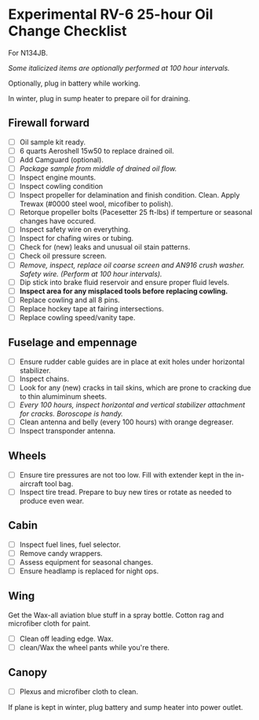# Experimental RV-6 25-hour Oil Change Checklist

For N134JB.

*Some italicized items are optionally performed at 100 hour intervals.*

Optionally, plug in battery while working.

In winter, plug in sump heater to prepare oil for draining.

## Firewall forward

- [ ] Oil sample kit ready.
- [ ] 6 quarts Aeroshell 15w50 to replace drained oil.
- [ ] Add Camguard (optional).
- [ ] *Package sample from middle of drained oil flow.*
- [ ] Inspect engine mounts.
- [ ] Inspect cowling condition
- [ ] Inspect propeller for delamination and finish condition. Clean. Apply Trewax (#0000 steel wool, micofiber to polish).
- [ ] Retorque propeller bolts (Pacesetter 25 ft-lbs) if temperture or seasonal changes have occured.
- [ ] Inspect safety wire on everything.
- [ ] Inspect for chafing wires or tubing.
- [ ] Check for (new) leaks and unusual oil stain patterns.
- [ ] Check oil pressure screen.
- [ ] *Remove, inspect, replace oil coarse screen and AN916 crush washer. Safety wire. (Perform at 100 hour intervals).*
- [ ] Dip stick into brake fluid reservoir and ensure proper fluid levels.
- [ ] **Inspect area for any misplaced tools before replacing cowling.**
- [ ] Replace cowling and all 8 pins.
- [ ] Replace hockey tape at fairing intersections.
- [ ] Replace cowling speed/vanity tape.

## Fuselage and empennage

- [ ] Ensure rudder cable guides are in place at exit holes under horizontal stabilizer.
- [ ] Inspect chains.
- [ ] Look for any (new) cracks in tail skins, which are prone to cracking due to thin alumiminum sheets.
- [ ] *Every 100 hours, inspect horizontal and vertical stabilizer attachment for cracks. Boroscope is handy.*
- [ ] Clean antenna and belly (every 100 hours) with orange degreaser.
- [ ] Inspect transponder antenna.

## Wheels

- [ ] Ensure tire pressures are not too low. Fill with extender kept in the in-aircraft tool bag.
- [ ] Inspect tire tread. Prepare to buy new tires or rotate as needed to produce even wear.

## Cabin

- [ ] Inspect fuel lines, fuel selector.
- [ ] Remove candy wrappers.
- [ ] Assess equipment for seasonal changes.
- [ ] Ensure headlamp is replaced for night ops.

## Wing

Get the Wax-all aviation blue stuff in a spray bottle. Cotton rag and microfiber cloth for paint.

- [ ] Clean off leading edge. Wax.
- [ ] clean/Wax the wheel pants while you're there.

## Canopy

- [ ] Plexus and microfiber cloth to clean.

If plane is kept in winter, plug battery and sump heater into power outlet.
